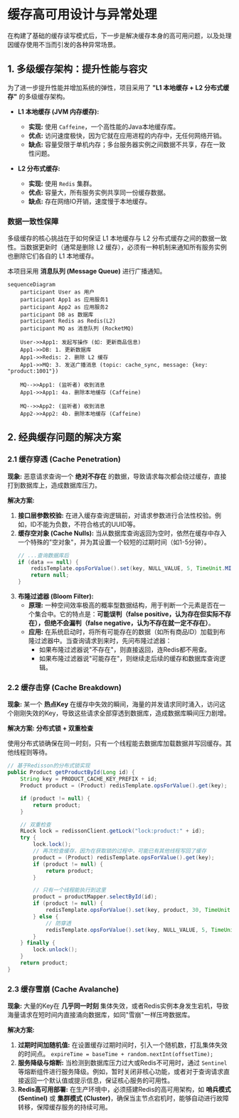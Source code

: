 # 缓存高可用设计与异常处理

在构建了基础的缓存读写模式后，下一步是解决缓存本身的高可用问题，以及处理因缓存使用不当而引发的各种异常场景。

## 1. 多级缓存架构：提升性能与容灾

为了进一步提升性能并增加系统的弹性，项目采用了 **"L1 本地缓存 + L2 分布式缓存"** 的多级缓存架构。

*   **L1 本地缓存 (JVM 内存缓存):**
    *   **实现:** 使用 `Caffeine`，一个高性能的Java本地缓存库。
    *   **优点:** 访问速度极快，因为它就在应用进程的内存中，无任何网络开销。
    *   **缺点:** 容量受限于单机内存；多台服务器实例之间数据不共享，存在一致性问题。

*   **L2 分布式缓存:**
    *   **实现:** 使用 `Redis` 集群。
    *   **优点:** 容量大，所有服务实例共享同一份缓存数据。
    *   **缺点:** 存在网络IO开销，速度慢于本地缓存。

### 数据一致性保障

多级缓存的核心挑战在于如何保证 L1 本地缓存与 L2 分布式缓存之间的数据一致性。当数据更新时（通常是删除 L2 缓存），必须有一种机制来通知所有服务实例也删除它们各自的 L1 本地缓存。

本项目采用 **消息队列 (Message Queue)** 进行广播通知。

```mermaid
sequenceDiagram
    participant User as 用户
    participant App1 as 应用服务1
    participant App2 as 应用服务2
    participant DB as 数据库
    participant Redis as Redis(L2)
    participant MQ as 消息队列 (RocketMQ)

    User->>App1: 发起写操作 (如: 更新商品信息)
    App1->>DB: 1. 更新数据库
    App1->>Redis: 2. 删除 L2 缓存
    App1->>MQ: 3. 发送广播消息 (topic: cache_sync, message: {key: "product:1001"})
    
    MQ-->>App1: (监听者) 收到消息
    App1->>App1: 4a. 删除本地缓存 (Caffeine)
    
    MQ-->>App2: (监听者) 收到消息
    App2->>App2: 4b. 删除本地缓存 (Caffeine)
```

## 2. 经典缓存问题的解决方案

### 2.1 缓存穿透 (Cache Penetration)

**现象:** 恶意请求查询一个 **绝对不存在** 的数据，导致请求每次都会绕过缓存，直接打到数据库上，造成数据库压力。

**解决方案:**
1.  **接口层参数校验:** 在进入缓存查询逻辑前，对请求参数进行合法性校验。例如，ID不能为负数，不符合格式的UUID等。
2.  **缓存空对象 (Cache Nulls):** 当从数据库查询返回为空时，依然在缓存中存入一个特殊的"空对象"，并为其设置一个较短的过期时间（如1-5分钟）。
    ```java
    // ...查询数据库后
    if (data == null) {
        redisTemplate.opsForValue().set(key, NULL_VALUE, 5, TimeUnit.MINUTES);
        return null;
    }
    ```
3.  **布隆过滤器 (Bloom Filter):**
    *   **原理:** 一种空间效率极高的概率型数据结构，用于判断一个元素是否在一个集合中。它的特点是：**可能误判（false positive，认为存在但实际不存在），但绝不会漏判（false negative，认为不存在就一定不存在）**。
    *   **应用:** 在系统启动时，将所有可能存在的数据（如所有商品ID）加载到布隆过滤器中。当查询请求到来时，先问布隆过滤器：
        *   如果布隆过滤器说"不存在"，则直接返回，连Redis都不用查。
        *   如果布隆过滤器说"可能存在"，则继续走后续的缓存和数据库查询逻辑。

### 2.2 缓存击穿 (Cache Breakdown)

**现象:** 某一个 **热点Key** 在缓存中失效的瞬间，海量的并发请求同时涌入，访问这个刚刚失效的Key，导致这些请求全部穿透到数据库，造成数据库瞬间压力剧增。

**解决方案:** **分布式锁 + 双重检查**

使用分布式锁确保在同一时刻，只有一个线程能去数据库加载数据并写回缓存。其他线程则等待。

```java
// 基于Redisson的分布式锁实现
public Product getProductById(Long id) {
    String key = PRODUCT_CACHE_KEY_PREFIX + id;
    Product product = (Product) redisTemplate.opsForValue().get(key);

    if (product != null) {
        return product;
    }

    // 双重检查
    RLock lock = redissonClient.getLock("lock:product:" + id);
    try {
        lock.lock();
        // 再次检查缓存，因为在获取锁的过程中，可能已有其他线程写回了缓存
        product = (Product) redisTemplate.opsForValue().get(key);
        if (product != null) {
            return product;
        }

        // 只有一个线程能执行到这里
        product = productMapper.selectById(id);
        if (product != null) {
            redisTemplate.opsForValue().set(key, product, 30, TimeUnit.MINUTES);
        } else {
            // 防穿透
            redisTemplate.opsForValue().set(key, NULL_VALUE, 5, TimeUnit.MINUTES);
        }
    } finally {
        lock.unlock();
    }
    return product;
}
```

### 2.3 缓存雪崩 (Cache Avalanche)

**现象:** 大量的Key在 **几乎同一时刻** 集体失效，或者Redis实例本身发生宕机，导致海量请求在短时间内直接涌向数据库，如同"雪崩"一样压垮数据库。

**解决方案:**
1.  **过期时间加随机值:** 在设置缓存过期时间时，引入一个随机数，打乱集体失效的时间点。
    `expireTime = baseTime + random.nextInt(offsetTime);`
2.  **服务降级与熔断:** 当检测到数据库压力过大或Redis不可用时，通过 `Sentinel` 等熔断组件进行服务降级。例如，暂时关闭非核心功能，或者对于查询请求直接返回一个默认值或提示信息，保证核心服务的可用性。
3.  **Redis高可用部署:** 在生产环境中，必须搭建Redis的高可用架构，如 **哨兵模式 (Sentinel)** 或 **集群模式 (Cluster)**，确保当主节点宕机时，能够自动进行故障转移，保障缓存服务的持续可用。 